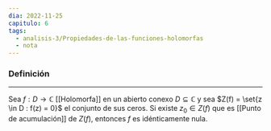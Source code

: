 ```yaml
---
dia: 2022-11-25
capitulo: 6
tags:
  - analisis-3/Propiedades-de-las-funciones-holomorfas
  - nota
---
```

### Definición
---
Sea $f : D \to \mathbb{C}$ [[Holomorfa]] en un abierto conexo $D \subseteq \mathbb{C}$ y sea $Z(f) = \set{z \in D : f(z) = 0}$ el conjunto de sus ceros. Si existe $z_0 \in Z(f)$ que es [[Punto de acumulación]] de $Z(f)$, entonces $f$ es idénticamente nula. 